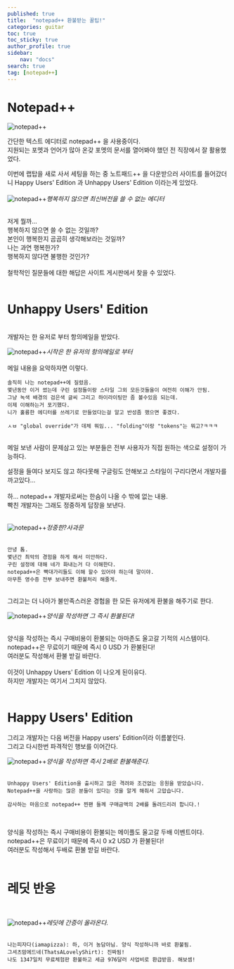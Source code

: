 ```yaml
---
published: true
title:  "notepad++ 환불받는 꿀팁!"
categories: guitar
toc: true
toc_sticky: true
author_profile: true
sidebar:
    nav: "docs"
search: true
tag: [notepad++]
---
```


# Notepad++
![notepad++](/images/2022-07-30-Notepad++_0.PNG) 

간단한 텍스트 에디터로 notepad++ 을 사용중이다.  
지원되는 포멧과 언어가 많아 온갖 포멧의 문서를 열어봐야 했던 전 직장에서 잘 활용했었다.

이번에 랩탑을 새로 사서 세팅을 하는 중 노트패드++ 을 다운받으러 사이트를 들어갔더니  Happy Users' Edition 과 Unhappy Users' Edition 이라는게 있었다.  
<br>
![notepad++](/images/2022-07-30-Notepad++_1.PNG)*행복하지 않으면 최신버전을 쓸 수 없는 에디터*
<br>
<br>

저게 뭘까...  
행복하지 않으면 쓸 수 없는 것일까?  
본인이 행복한지 곰곰히 생각해보라는 것일까?  
나는 과연 행복한가?  
행복하지 않다면 불행한 것인가?  
<br>
철학적인 질문들에 대한 해답은 사이트 게시판에서 찾을 수 있었다.  
<br>

# Unhappy Users' Edition

<br>
개발자는 한 유저로 부터 항의메일을 받았다.  

<br>

![notepad++](/images/2022-07-30-Notepad++_2.PNG)*시작은 한 유저의 항의메일로 부터*  
<br>
메일 내용을 요악하자면 이렇다.
```
솔직히 나는 notepad++에 질렸음.
몇년동안 이거 썼는데 구린 설정들이랑 스타일 그외 모든것들을이 여전히 이해가 안됨.
그냥 녹색 배경의 검은색 글씨 그리고 하이라이팅만 좀 볼수있음 되는데.
이제 이해하는거 포기했다.
니가 훌륭한 에디터를 쓰레기로 만들었다는걸 알고 반성좀 했으면 좋겠다.

ㅅㅂ "global override"가 데체 뭐임... "folding"이랑 "tokens"는 뭐고?ㅋㅋㅋ
```  
<br>
메일 보낸 사람이 문제삼고 있는 부분들은 전부 사용자가 직접 원하는 색으로 설정이 가능하다.   

설정을 들여다 보지도 않고 하다못해 구글링도 안해보고 스타일이 구리다면서 개발자를 까고있다...  
<br>
하... notepad++ 개발자로써는 한숨이 나올 수 밖에 없는 내용.  
빡친 개발자는 그래도 정중하게 답장을 보낸다.  
 <br>

![notepad++](/images/2022-07-30-Notepad++_3.PNG)*정중한?사과문*   
<br>

```
안녕 톰.
몇년간 최악의 경험을 하게 해서 미안하다.
구린 설정에 대해 네가 화내는거 다 이해한다.  
notepad++은 빡대가리들도 이해 할수 있어야 하는데 말이야.
아무튼 영수증 전부 보내주면 환불처리 해줄게.
```
<br>
그리고는 더 나아가 불만족스러운 경험을 한 모든 유저에게 환불을 해주기로 한다.  
<br>

![notepad++](/images/2022-07-30-Notepad++_4.PNG)*양식을 작성하면 그 즉시 환불된다!*  
<br>

양식을 작성하는 즉시 구매비용이 환불되는 아마존도 울고갈 기적의 시스템이다.  
notepad++은 무료이기 때문에 즉시 0 USD 가 환불된다!  
여러분도 작성해서 환불 받길 바란다.  
<br>
이것이 Unhappy Users' Edition 이 나오게 된이유다.  
하지만 개발자는 여기서 그치지 않았다.  
<br>

# Happy Users' Edition
그리고 개발자는 다음 버전을 Happy users' Edition이라 이름붙인다.  
그리고 다시한번 파격적인 행보를 이어간다.
<br>

![notepad++](/images/2022-07-30-Notepad++_5.PNG)*양식을 작성하면 즉시 2배로 환불해준다.*   
<br>

```
Unhappy Users' Edition을 출시하고 많은 격려와 조건없는 응원을 받았습니다.  
Notepad++을 사랑하는 많은 분들이 있다는 것을 알게 해줘서 고맙습니다.

감사하는 마음으로 notepad++ 찐팬 들께 구매금액의 2배를 돌려드리려 합니다.!
```
<br>

양식을 작성하는 즉시 구매비용이 환불되는 메이플도 울고갈 두배 이벤트이다.  
notepad++은 무료이기 때문에 즉시 0 x2 USD 가 환불된다!  
여러분도 작성해서 두배로 환불 받길 바란다.  
<br>

# 레딧 반응


 <br>

![notepad++](/images/2022-07-30-Notepad++_6.PNG)*레딧에 간증이 올라온다.*  
<br>
```
나는피자다(iamapizza): 하, 이거 농담아님. 양식 작성하니까 바로 환불됨.  
그셔츠맘에드네(ThatsALovelyShirt): 진짜됨! 
나도 1347일치 무료체험판 환불하고 세금 976달러 사업비로 환급받음. 해보셈!
```